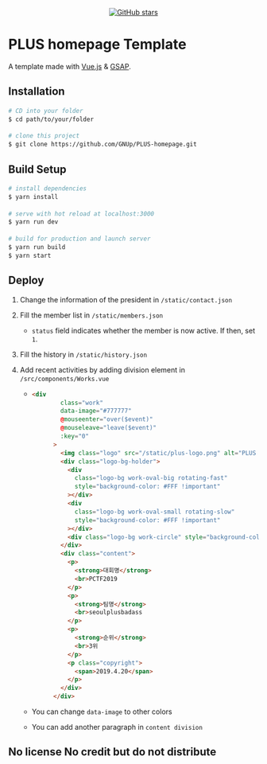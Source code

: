 <p align="center">
    <a href="https://github.com/GNUp/PLUS-homepage">
        <img src="https://img.shields.io/github/stars/GNUp/PLUS-homepage.svg?style=social" alt="GitHub stars">
    </a>
</p>

# PLUS homepage Template

A template made with [Vue.js](https://vuejs.org/) & [GSAP](https://greensock.com/).

## Installation
``` bash
# CD into your folder
$ cd path/to/your/folder

# clone this project
$ git clone https://github.com/GNUp/PLUS-homepage.git
```

## Build Setup

``` bash
# install dependencies
$ yarn install

# serve with hot reload at localhost:3000
$ yarn run dev

# build for production and launch server
$ yarn run build
$ yarn start
```

## Deploy
1. Change the information of the president in `/static/contact.json`

2. Fill the member list in `/static/members.json`

   - `status` field indicates whether the member is now active. If then, set `1`.

3. Fill the history in `/static/history.json`

4. Add recent activities by adding division element in `/src/components/Works.vue`

   - ```html
     <div
             class="work"
             data-image="#777777"
             @mouseenter="over($event)"
             @mouseleave="leave($event)"
             :key="0"
           >
             <img class="logo" src="/static/plus-logo.png" alt="PLUS LOGO">
             <div class="logo-bg-holder">
               <div
                 class="logo-bg work-oval-big rotating-fast"
                 style="background-color: #FFF !important"
               ></div>
               <div
                 class="logo-bg work-oval-small rotating-slow"
                 style="background-color: #FFF !important"
               ></div>
               <div class="logo-bg work-circle" style="background-color: #FFF !important"></div>
             </div>
             <div class="content">
               <p>
                 <strong>대회명</strong>
                 <br>PCTF2019
               </p>
               <p>
                 <strong>팀명</strong>
                 <br>seoulplusbadass
               </p>
               <p>
                 <strong>순위</strong>
                 <br>3위
               </p>
               <p class="copyright">
                 <span>2019.4.20</span>
               </p>
             </div>
           </div>
     ```

   - You can change `data-image` to other colors

   - You can add another paragraph in `content division`

## No license No credit but do not distribute
